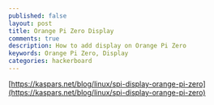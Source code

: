 ```yaml
---
published: false
layout: post
title: Orange Pi Zero Display
comments: true
description: How to add display on Orange Pi Zero
keywords: Orange Pi Zero, Display
categories: hackerboard
---
```


[https://kaspars.net/blog/linux/spi-display-orange-pi-zero](https://kaspars.net/blog/linux/spi-display-orange-pi-zero)
